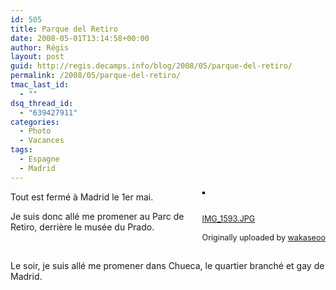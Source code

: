 ```yaml
---
id: 505
title: Parque del Retiro
date: 2008-05-01T13:14:58+00:00
author: Régis
layout: post
guid: http://regis.decamps.info/blog/2008/05/parque-del-retiro/
permalink: /2008/05/parque-del-retiro/
tmac_last_id:
  - ""
dsq_thread_id:
  - "639427911"
categories:
  - Photo
  - Vacances
tags:
  - Espagne
  - Madrid
---
```

<div style="float: right; margin-left: 10px; margin-bottom: 10px;">
  <a href="http://www.flickr.com/photos/wakaseoo/2464204992/" title="photo sharing"><img src="http://farm3.static.flickr.com/2221/2464204992_cbd270a30d_m.jpg" alt="" style="border: solid 2px #000000;" /></a><br /> <br /> <span style="font-size: 0.9em; margin-top: 0px;"><br /> <a href="http://www.flickr.com/photos/wakaseoo/2464204992/">IMG_1593.JPG</a><br /> <br /> Originally uploaded by <a href="http://www.flickr.com/people/wakaseoo/">wakaseoo</a><br /> </span>
</div>

Tout est fermé à Madrid le 1er mai.

Je suis donc allé me promener au Parc de Retiro, derrière le musée du Prado.
  
<br clear="all" />

Le soir, je suis allé me promener dans Chueca, le quartier branché et gay de Madrid.